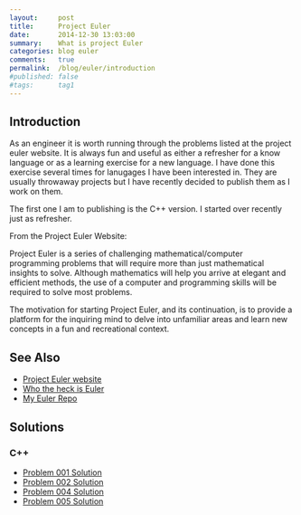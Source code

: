 ```yaml
---
layout:     post
title:      Project Euler
date:       2014-12-30 13:03:00
summary:    What is project Euler
categories: blog euler
comments:   true
permalink:  /blog/euler/introduction
#published: false
#tags:      tag1
---
```


## Introduction

As an engineer it is worth running through the  problems listed at the project euler website. It is always fun and  useful as either a refresher for a know language or as a learning exercise for a new language. I have done this exercise several times for lanugages I have been interested in.  They are usually throwaway projects but I have recently decided to publish them as I work on them.

The first one I am to publishing is the C++ version.  I started over recently just as refresher.

From the Project Euler Website:

Project Euler is a series of challenging mathematical/computer programming problems that will require more than just mathematical insights to solve. Although mathematics will help you arrive at elegant and efficient methods, the use of a computer and programming skills will be required to solve most problems.

The motivation for starting Project Euler, and its continuation, is to provide a platform for the inquiring mind to delve into unfamiliar areas and learn new concepts in a fun and recreational context.

## See Also

* [Project Euler website](https://projecteuler.net/)
* [Who the heck is Euler](http://en.wikipedia.org/wiki/Leonhard_Euler)
* [My Euler Repo](https://github.com/tvarley/euler)

## Solutions

### C++
* [Problem 001 Solution]({{site.baseurl}}/blog/euler/cpp/problem_001)
* [Problem 002 Solution]({{site.baseurl}}/blog/euler/cpp/problem_002)
* [Problem 004 Solution]({{site.baseurl}}/blog/euler/cpp/problem_004)
* [Problem 005 Solution]({{site.baseurl}}/blog/euler/cpp/problem_005)
